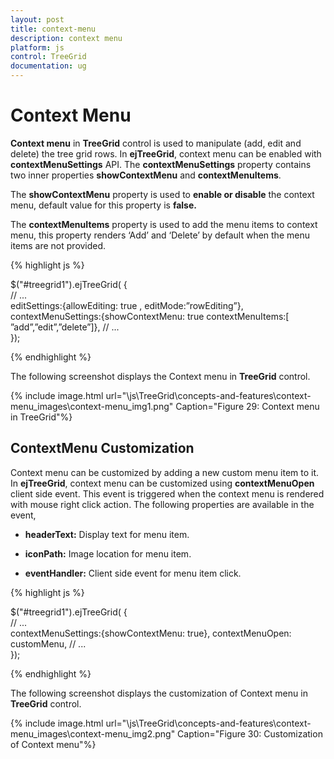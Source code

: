 ```yaml
---
layout: post
title: context-menu
description: context menu
platform: js
control: TreeGrid
documentation: ug
---
```


# Context Menu

**Context menu** in **TreeGrid** control is used to manipulate (add, edit and delete) the tree grid rows. In **ejTreeGrid**, context menu can be enabled with **contextMenuSettings** API. The **contextMenuSettings** property contains two inner properties **showContextMenu** and **contextMenuItems**.

The **showContextMenu** property is used to **enable or disable** the context menu, default value for this property is **false.**

The **contextMenuItems** property is used to add the menu items to context menu, this property renders ‘Add’ and ‘Delete’ by default when the menu items are not provided.



{% highlight js %}


$("#treegrid1").ejTreeGrid(
        {   
           // ...     
            editSettings:{allowEditing: true , editMode:”rowEditing”},
            contextMenuSettings:{showContextMenu: true 
                                contextMenuItems:[ ”add”,”edit”,”delete”]},
            // ...             
        });


{% endhighlight %}







The following screenshot displays the Context menu in **TreeGrid** control.

{% include image.html url="\js\TreeGrid\concepts-and-features\context-menu_images\context-menu_img1.png" Caption="Figure 29: Context menu in TreeGrid"%}

## ContextMenu Customization

Context menu can be customized by adding a new custom menu item to it. In **ejTreeGrid**, context menu can be customized using **contextMenuOpen** client side event. This event is triggered when the context menu is rendered with mouse right click action. The following properties are available in the event,

* **headerText:** Display text for menu item.

* **iconPath:** Image location for menu item.

* **eventHandler:** Client side event for menu item click.



{% highlight js %}


$("#treegrid1").ejTreeGrid(
        {   
           // ...     
            contextMenuSettings:{showContextMenu: true},
            contextMenuOpen: customMenu,
            // ...             
        });


<script type=”text/javascript”>
  function customMenu( args )
{
   args.contextMenuItems.push(
   {
      headerText: "customMenu",
   iconPath: “url(…/images/custommenu.png)”,
   eventHandler: customMenuClick,
   }
   );
}
  function customMenuClick( args )
  {
                // ...     

             // ...     
  }
</script>



{% endhighlight %}







The following screenshot displays the customization of Context menu in **TreeGrid** control.

{% include image.html url="\js\TreeGrid\concepts-and-features\context-menu_images\context-menu_img2.png" Caption="Figure 30: Customization of Context menu"%}





